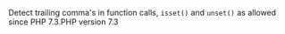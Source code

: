 Detect trailing comma's in function calls, `isset()` and `unset()` as allowed since PHP 7.3.PHP version 7.3